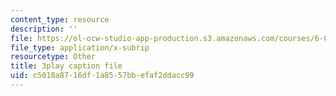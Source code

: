 ```yaml
---
content_type: resource
description: ''
file: https://ol-ocw-studio-app-production.s3.amazonaws.com/courses/6-006-introduction-to-algorithms-spring-2020/c5018a8716df1a8557bbefaf2ddacc99_5cF5Bgv59Sc.srt
file_type: application/x-subrip
resourcetype: Other
title: 3play caption file
uid: c5018a87-16df-1a85-57bb-efaf2ddacc99
---
```

